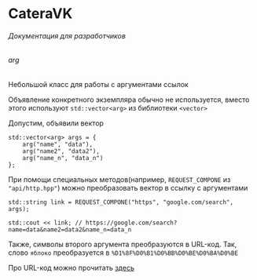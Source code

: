 # CateraVK
###### Документация для разработчиков
###### arg

Небольшой класс для работы с аргументами ссылок

Объявление конкретного экземпляра обычно не используется, вместо этого
используют `std::vector<arg>` из библиотеки `<vector>`

Допустим, объявили вектор

```
std::vector<arg> args = {
    arg("name", "data"),
    arg("name2", "data2"),
    arg("name_n", "data_n")
};
```

При помощи специальных методов(например, `REQUEST_COMPONE` из 
`"api/http.hpp"`) можно преобразовать вектор в ссылку с аргументами

```
std::string link = REQUEST_COMPONE("https", "google.com/search", args);

std::cout << link; // https://google.com/search?name=data&name2=data2&name_n=data_n
```

Также, символы второго аргумента преобразуются в URL-код. Так, слово
`яблоко` преобразуется в `%D1%8F%D0%B1%D0%BB%D0%BE%D0%BA%D0%BE`

Про URL-код можно прочитать [здесь](../url-code.md)
